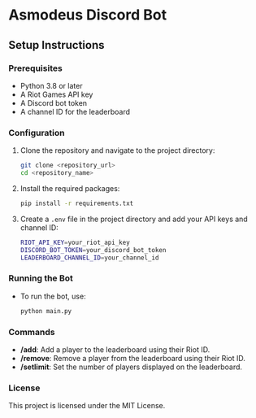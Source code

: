 # Asmodeus Discord Bot

## Setup Instructions

### Prerequisites

- Python 3.8 or later
- A Riot Games API key
- A Discord bot token
- A channel ID for the leaderboard

### Configuration

1. Clone the repository and navigate to the project directory:

    ```sh
    git clone <repository_url>
    cd <repository_name>
    ```

2. Install the required packages:

    ```sh
    pip install -r requirements.txt
    ```

3. Create a `.env` file in the project directory and add your API keys and channel ID:

    ```sh
    RIOT_API_KEY=your_riot_api_key
    DISCORD_BOT_TOKEN=your_discord_bot_token
    LEADERBOARD_CHANNEL_ID=your_channel_id
    ```

### Running the Bot

- To run the bot, use:

    ```sh
    python main.py
    ```

### Commands

- **/add**: Add a player to the leaderboard using their Riot ID.
- **/remove**: Remove a player from the leaderboard using their Riot ID.
- **/setlimit**: Set the number of players displayed on the leaderboard.

### License

This project is licensed under the MIT License.
